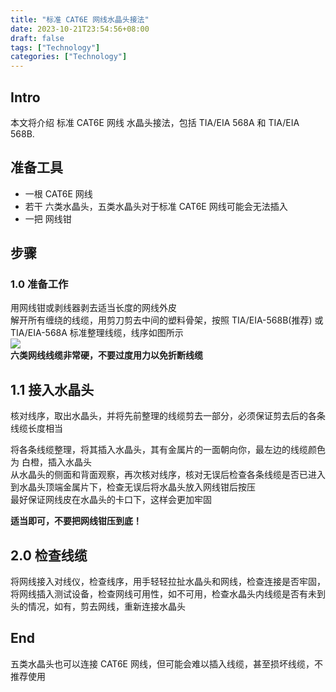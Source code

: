 ```yaml
---
title: "标准 CAT6E 网线水晶头接法"
date: 2023-10-21T23:54:56+08:00
draft: false
tags: ["Technology"]
categories: ["Technology"]
---
```

## Intro
本文将介绍 标准 CAT6E 网线 水晶头接法，包括 TIA/EIA 568A 和 TIA/EIA 568B.
## 准备工具
- 一根 CAT6E 网线
- 若干 六类水晶头，五类水晶头对于标准 CAT6E 网线可能会无法插入
- 一把 网线钳
## 步骤
### 1.0 准备工作
用网线钳或剥线器剥去适当长度的网线外皮  
解开所有缠绕的线缆，用剪刀剪去中间的塑料骨架，按照 TIA/EIA-568B(推荐) 或 TIA/EIA-568A 标准整理线缆，线序如图所示  
![](/images.png)  
**六类网线线缆非常硬，不要过度用力以免折断线缆**
## 1.1 接入水晶头
核对线序，取出水晶头，并将先前整理的线缆剪去一部分，必须保证剪去后的各条线缆长度相当  

将各条线缆整理，将其插入水晶头，其有金属片的一面朝向你，最左边的线缆颜色为 白橙，插入水晶头  
从水晶头的侧面和背面观察，再次核对线序，核对无误后检查各条线缆是否已进入到水晶头顶端金属片下，检查无误后将水晶头放入网线钳后按压  
最好保证网线皮在水晶头的卡口下，这样会更加牢固  

**适当即可，不要把网线钳压到底！**
## 2.0 检查线缆
将网线接入对线仪，检查线序，用手轻轻拉扯水晶头和网线，检查连接是否牢固，将网线插入测试设备，检查网线可用性，如不可用，检查水晶头内线缆是否有未到头的情况，如有，剪去网线，重新连接水晶头

## End
五类水晶头也可以连接 CAT6E 网线，但可能会难以插入线缆，甚至损坏线缆，不推荐使用

